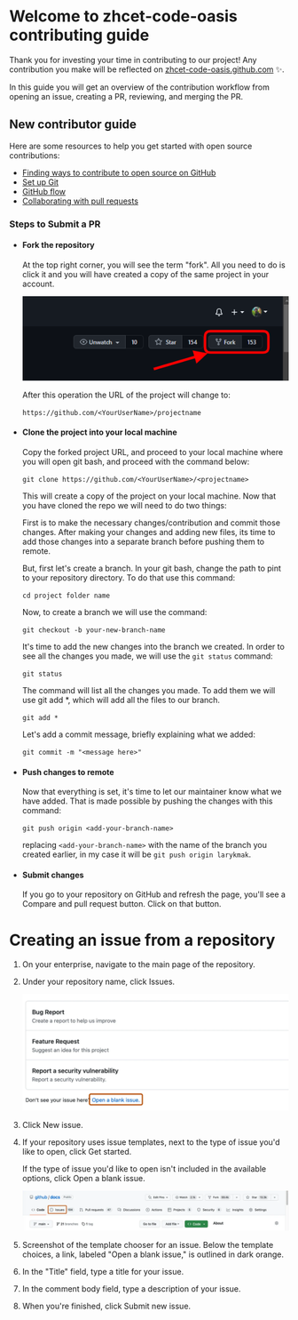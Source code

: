 # Welcome to zhcet-code-oasis contributing guide

Thank you for investing your time in contributing to our project! Any contribution you make will be reflected on [zhcet-code-oasis.github.com](https://github.com/zhcet-code-oasis/code-oasis-website) :sparkles:.

In this guide you will get an overview of the contribution workflow from opening an issue, creating a PR, reviewing, and merging the PR.

## New contributor guide

Here are some resources to help you get started with open source contributions:

- [Finding ways to contribute to open source on GitHub](https://docs.github.com/en/get-started/exploring-projects-on-github/finding-ways-to-contribute-to-open-source-on-github)
- [Set up Git](https://docs.github.com/en/get-started/quickstart/set-up-git)
- [GitHub flow](https://docs.github.com/en/get-started/quickstart/github-flow)
- [Collaborating with pull requests](https://docs.github.com/en/github/collaborating-with-pull-requests)

### Steps to Submit a PR

- #### Fork the repository

  At the top right corner, you will see the term "fork". All you need to do is click it and you will have created a copy of the same project in your account.

  <img src="/contributing/images/fork.png" />

   After this operation the URL of the project will change to:

   `https://github.com/<YourUserName>/projectname`

- #### Clone the project into your local machine

  Copy the forked project URL, and proceed to your local machine where you will open git bash, and proceed with the command below:

  `git clone https://github.com/<YourUserName>/<projectname>`

   This will create a copy of the project on your local machine. Now that you have cloned the repo we will need to do two things:
 
   First is to make the necessary changes/contribution and commit those changes. After making your changes and adding new files, its time to add those changes into a separate branch before pushing them to remote.

   But, first let's create a branch. In your git bash, change the path to pint to your repository directory. To do that use this command:

  `cd project folder name`

   Now, to create a branch we will use the command:

  `git checkout -b your-new-branch-name`

   It's time to add the new changes into the branch we created. In order to see all the changes you made, we will use the `git status` command:

  `git status`

   The command will list all the changes you made. To add them we will use git add *, which will add all the files to our branch.

  `git add *`

   Let's add a commit message, briefly explaining what we added:

  `git commit -m "<message here>"`

- #### Push changes to remote

  Now that everything is set, it's time to let our maintainer know what we have added. That is made possible by pushing the changes with this command:

  `git push origin <add-your-branch-name>`

  replacing `<add-your-branch-name>` with the name of the branch you created earlier, in my case it will be `git push origin larykmak`.

- #### Submit changes

  If you go to your repository on GitHub and refresh the page, you'll see a Compare and pull request button. Click on that button.

# Creating an issue from a repository

1. On your enterprise, navigate to the main page of the repository.

2. Under your repository name, click Issues.
   
   <img src="/contributing/images/blank_issue_link.webp" />

3. Click New issue.

4. If your repository uses issue templates, next to the type of issue you'd like to open, click Get started. 

   If the type of issue you'd like to open isn't included in the   available options, click Open a blank issue.

   <img src="/contributing/images/repo-tabs-issues.webp" />

5. Screenshot of the template chooser for an issue. Below the template choices, a link, labeled "Open a blank issue," is outlined in dark orange.

6. In the "Title" field, type a title for your issue.

7. In the comment body field, type a description of your issue.

8. When you're finished, click Submit new issue.